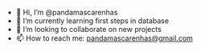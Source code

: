 - 👋 Hi, I’m @pandamascarenhas
- 🌱 I’m currently learning first steps in database
- 💞️ I’m looking to collaborate on new projects
- 📫 How to reach me: pandamascarenhas@gmail.com

<!---
pandamascarenhas/pandamascarenhas is a ✨ special ✨ repository because its `README.md` (this file) appears on your GitHub profile.
You can click the Preview link to take a look at your changes.
--->
